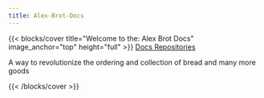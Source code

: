 ```yaml
---
title: Alex-Brot-Docs
---
```


{{< blocks/cover title="Welcome to the: Alex Brot Docs" image_anchor="top" height="full" >}}
<a class="btn btn-lg btn-primary me-3 mb-4" href="/docs/">
  Docs <i class="fas fa-arrow-alt-circle-right ms-2"></i>
</a>
<a class="btn btn-lg btn-secondary me-3 mb-4" href="https://github.com/orgs/alex-brot/repositories">
  Repositories <i class="fab fa-github ms-2 "></i>
</a>
<p class="lead mt-5">A way to revolutionize the ordering and collection of bread and many more goods</p>
{{< /blocks/cover >}}